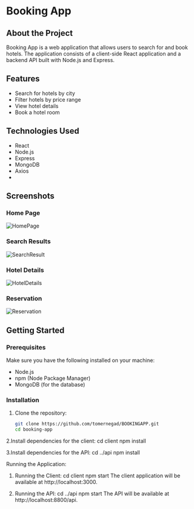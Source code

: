 # Booking App

## About the Project

Booking App is a web application that allows users to search for and book hotels. The application consists of a client-side React application and a backend API built with Node.js and Express.

## Features

- Search for hotels by city
- Filter hotels by price range
- View hotel details
- Book a hotel room

## Technologies Used

- React
- Node.js
- Express
- MongoDB
- Axios
- 
## Screenshots

### Home Page
![HomePage](https://github.com/user-attachments/assets/afde8e1b-989e-4901-a46a-5053877035e0)


### Search Results
![SearchResult](https://github.com/user-attachments/assets/d66166b3-2a5b-4f3b-b335-40b796212bad)


### Hotel Details
![HotelDetails](https://github.com/user-attachments/assets/b98945a9-19b6-4508-82dc-e542e0d26d28)


### Reservation
![Reservation](https://github.com/user-attachments/assets/9f4fd330-0b9b-4ccc-913f-d5df057e89a4)


## Getting Started
### Prerequisites

Make sure you have the following installed on your machine:

- Node.js
- npm (Node Package Manager)
- MongoDB (for the database)

### Installation

1. Clone the repository:

   ```bash
   git clone https://github.com/tomernegad/BOOKINGAPP.git
   cd booking-app

2.Install dependencies for the client:
  cd client
  npm install

3.Install dependencies for the API:
  cd ../api
  npm install
  
Running the Application:
1. Running the Client:
   cd client
   npm start
   The client application will be available at http://localhost:3000.
   
2. Running the API:
   cd ../api
   npm start
   The API will be available at http://localhost:8800/api.
     
  


  
